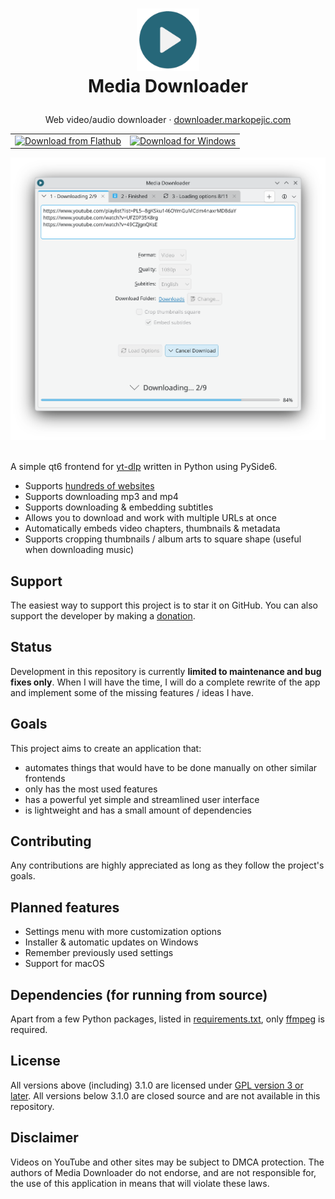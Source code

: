 <div align="center">
  <h1>
    <p>
      <img height="100" src="./icons/icon.png">
      <br>Media Downloader
    </p>
  </h1>
  <p>
    Web video/audio downloader
    ·
    <a href="https://downloader.markopejic.com/">downloader.markopejic.com</a>
  </p>
  <table>
    <tr>
      <td>
        <a href="https://flathub.org/apps/com.markopejic.downloader">
          <img width="150" alt="Download from Flathub" src="https://flathub.org/api/badge?locale=en">
        </a>
      </td>
      <td>
        <a href="https://github.com/markop404/media-downloader/releases/latest">
          <img width="140" alt="Download for Windows" src="https://upload.wikimedia.org/wikipedia/commons/e/e2/Windows_logo_and_wordmark_-_2021.svg">
        </a>
      </td>
    </tr>
  </table>
  <img src="screenshots/kde-plasma-light.png" width="650px">
  <br><br>
</div>

A simple qt6 frontend for [yt-dlp](https://github.com/yt-dlp/yt-dlp) written in Python using PySide6.

- Supports [hundreds of websites](https://github.com/yt-dlp/yt-dlp/blob/master/supportedsites.md)
- Supports downloading mp3 and mp4
- Supports downloading & embedding subtitles
- Allows you to download and work with multiple URLs at once
- Automatically embeds video chapters, thumbnails & metadata
- Supports cropping thumbnails / album arts to square shape (useful when downloading music)

## Support

The easiest way to support this project is to star it on GitHub. You can also support the developer by making a [donation](https://downloader.markopejic.com/donate).

## Status

Development in this repository is currently **limited to maintenance and bug fixes only**. When I will have the time, I will do a complete rewrite of the app and implement some of the missing features / ideas I have.

## Goals

This project aims to create an application that:

- automates things that would have to be done manually on other similar frontends
- only has the most used features
- has a powerful yet simple and streamlined user interface
- is lightweight and has a small amount of dependencies

## Contributing

Any contributions are highly appreciated as long as they follow the project's goals.

## Planned features

- Settings menu with more customization options
- Installer & automatic updates on Windows
- Remember previously used settings
- Support for macOS

## Dependencies (for running from source)

Apart from a few Python packages, listed in [requirements.txt](./requirements.txt), only [ffmpeg](https://ffmpeg.org) is required.

## License

All versions above (including) 3.1.0 are licensed under [GPL version 3 or later](https://www.gnu.org/licenses/gpl-3.0.html). All versions below 3.1.0 are closed source and are not available in this repository.

## Disclaimer

Videos on YouTube and other sites may be subject to DMCA protection. The authors of Media Downloader do not endorse, and are not responsible for, the use of this application in means that will violate these laws.
